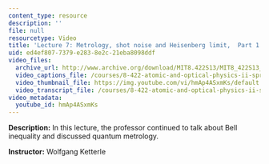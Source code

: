 ```yaml
---
content_type: resource
description: ''
file: null
resourcetype: Video
title: 'Lecture 7: Metrology, shot noise and Heisenberg limit,  Part 1'
uid: ed4ef807-7379-e283-8e2c-21eba8098ddf
video_files:
  archive_url: http://www.archive.org/download/MIT8.422S13/MIT8_422S13_lec07-1_300k.mp4
  video_captions_file: /courses/8-422-atomic-and-optical-physics-ii-spring-2013/b67d5e0fd7655621a0764d5c148a0ed4_hmAp4ASxmKs.vtt
  video_thumbnail_file: https://img.youtube.com/vi/hmAp4ASxmKs/default.jpg
  video_transcript_file: /courses/8-422-atomic-and-optical-physics-ii-spring-2013/56a40a45923ad9e80095adb0ff3b4b84_hmAp4ASxmKs.pdf
video_metadata:
  youtube_id: hmAp4ASxmKs
---
```


**Description:** In this lecture, the professor continued to talk about Bell inequality and discussed quantum metrology.

**Instructor:** Wolfgang Ketterle